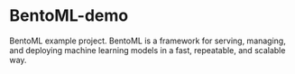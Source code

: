 # BentoML-demo
BentoML example project. BentoML  is a framework for serving, managing, and deploying machine learning models  in a fast, repeatable, and scalable way.

